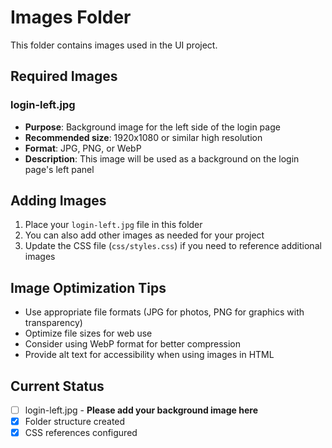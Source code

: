# Images Folder

This folder contains images used in the UI project.

## Required Images

### login-left.jpg
- **Purpose**: Background image for the left side of the login page
- **Recommended size**: 1920x1080 or similar high resolution
- **Format**: JPG, PNG, or WebP
- **Description**: This image will be used as a background on the login page's left panel

## Adding Images

1. Place your `login-left.jpg` file in this folder
2. You can also add other images as needed for your project
3. Update the CSS file (`css/styles.css`) if you need to reference additional images

## Image Optimization Tips

- Use appropriate file formats (JPG for photos, PNG for graphics with transparency)
- Optimize file sizes for web use
- Consider using WebP format for better compression
- Provide alt text for accessibility when using images in HTML

## Current Status

- [ ] login-left.jpg - **Please add your background image here**
- [x] Folder structure created
- [x] CSS references configured
